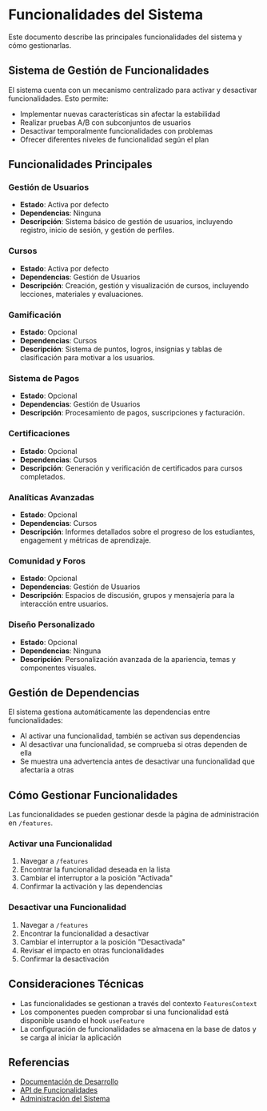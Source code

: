 
# Funcionalidades del Sistema

Este documento describe las principales funcionalidades del sistema y cómo gestionarlas.

## Sistema de Gestión de Funcionalidades

El sistema cuenta con un mecanismo centralizado para activar y desactivar funcionalidades. Esto permite:

- Implementar nuevas características sin afectar la estabilidad
- Realizar pruebas A/B con subconjuntos de usuarios
- Desactivar temporalmente funcionalidades con problemas
- Ofrecer diferentes niveles de funcionalidad según el plan

## Funcionalidades Principales

### Gestión de Usuarios

- **Estado**: Activa por defecto
- **Dependencias**: Ninguna
- **Descripción**: Sistema básico de gestión de usuarios, incluyendo registro, inicio de sesión, y gestión de perfiles.

### Cursos

- **Estado**: Activa por defecto
- **Dependencias**: Gestión de Usuarios
- **Descripción**: Creación, gestión y visualización de cursos, incluyendo lecciones, materiales y evaluaciones.

### Gamificación

- **Estado**: Opcional
- **Dependencias**: Cursos
- **Descripción**: Sistema de puntos, logros, insignias y tablas de clasificación para motivar a los usuarios.

### Sistema de Pagos

- **Estado**: Opcional
- **Dependencias**: Gestión de Usuarios
- **Descripción**: Procesamiento de pagos, suscripciones y facturación.

### Certificaciones

- **Estado**: Opcional
- **Dependencias**: Cursos
- **Descripción**: Generación y verificación de certificados para cursos completados.

### Analíticas Avanzadas

- **Estado**: Opcional
- **Dependencias**: Cursos
- **Descripción**: Informes detallados sobre el progreso de los estudiantes, engagement y métricas de aprendizaje.

### Comunidad y Foros

- **Estado**: Opcional
- **Dependencias**: Gestión de Usuarios
- **Descripción**: Espacios de discusión, grupos y mensajería para la interacción entre usuarios.

### Diseño Personalizado

- **Estado**: Opcional
- **Dependencias**: Ninguna
- **Descripción**: Personalización avanzada de la apariencia, temas y componentes visuales.

## Gestión de Dependencias

El sistema gestiona automáticamente las dependencias entre funcionalidades:

- Al activar una funcionalidad, también se activan sus dependencias
- Al desactivar una funcionalidad, se comprueba si otras dependen de ella
- Se muestra una advertencia antes de desactivar una funcionalidad que afectaría a otras

## Cómo Gestionar Funcionalidades

Las funcionalidades se pueden gestionar desde la página de administración en `/features`.

### Activar una Funcionalidad

1. Navegar a `/features`
2. Encontrar la funcionalidad deseada en la lista
3. Cambiar el interruptor a la posición "Activada"
4. Confirmar la activación y las dependencias

### Desactivar una Funcionalidad

1. Navegar a `/features`
2. Encontrar la funcionalidad a desactivar
3. Cambiar el interruptor a la posición "Desactivada"
4. Revisar el impacto en otras funcionalidades
5. Confirmar la desactivación

## Consideraciones Técnicas

- Las funcionalidades se gestionan a través del contexto `FeaturesContext`
- Los componentes pueden comprobar si una funcionalidad está disponible usando el hook `useFeature`
- La configuración de funcionalidades se almacena en la base de datos y se carga al iniciar la aplicación

## Referencias

- [Documentación de Desarrollo](./dev/features-development.md)
- [API de Funcionalidades](./api/features-api.md)
- [Administración del Sistema](./admin/administracion.md)

